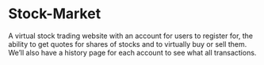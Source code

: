 # Stock-Market
A virtual stock trading website with an account for users to register for, the ability to get quotes for shares of stocks and to virtually buy or sell them. We’ll also have a history page for each account to see what all transactions.
